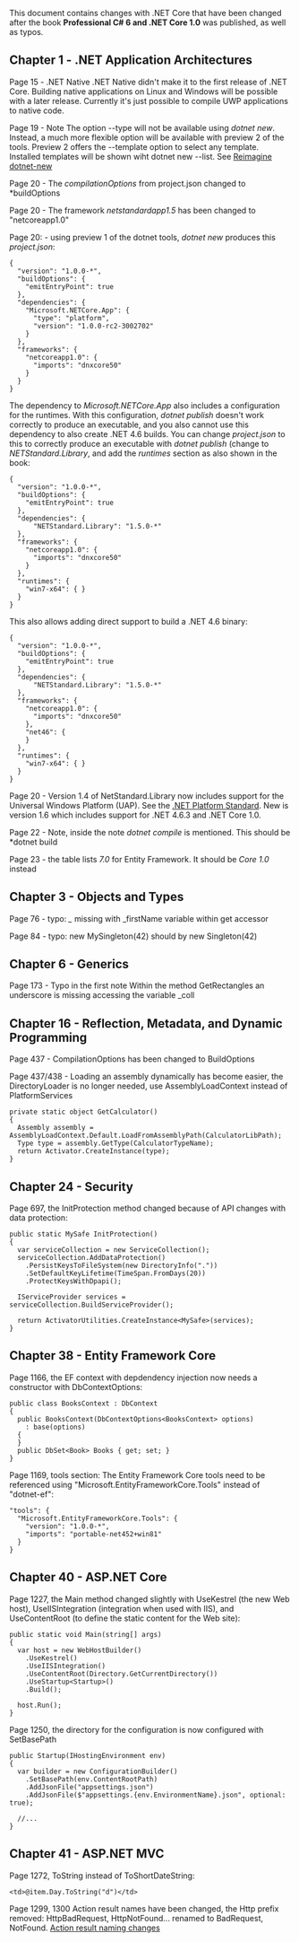This document contains changes with .NET Core that have been changed after the book **Professional C# 6 and .NET Core 1.0** was published, as well as typos.

## Chapter 1 - .NET Application Architectures

Page 15 - .NET Native
.NET Native didn't make it to the first release of .NET Core. Building native applications on Linux and Windows will be possible with a later release. Currently it's just possible to compile UWP applications to native code.

Page 19 - Note
The option --type will not be available using *dotnet new*. Instead, a much more flexible option will be available with preview 2 of the tools. 
Preview 2 offers the --template option to select any template. Installed templates will be shown wiht dotnet new --list. See [Reimagine dotnet-new](https://github.com/dotnet/cli/issues/2052)

Page 20 - The *compilationOptions* from project.json changed to *buildOptions

Page 20 - The framework *netstandardapp1.5* has been changed to "netcoreapp1.0"

Page 20: - using preview 1 of the dotnet tools, *dotnet new* produces this *project.json*:

```
{
  "version": "1.0.0-*",
  "buildOptions": {
    "emitEntryPoint": true
  },
  "dependencies": {
    "Microsoft.NETCore.App": {
      "type": "platform",
      "version": "1.0.0-rc2-3002702"
    }
  },
  "frameworks": {
    "netcoreapp1.0": {
      "imports": "dnxcore50"
    }
  }
}
```

The dependency to *Microsoft.NETCore.App* also includes a configuration for the runtimes. With this configuration, *dotnet publish* doesn't work correctly to produce an executable, and you also cannot use this dependency to also create .NET 4.6 builds. You can change *project.json* to this to correctly produce an executable with *dotnet publish* (change to *NETStandard.Library*, and add the *runtimes* section as also shown in the book:

```
{
  "version": "1.0.0-*",
  "buildOptions": {
    "emitEntryPoint": true
  },
  "dependencies": {
	  "NETStandard.Library": "1.5.0-*"
  },
  "frameworks": {
    "netcoreapp1.0": {
      "imports": "dnxcore50"
    }
  },
  "runtimes": {
    "win7-x64": { }
  }
}

```

This also allows adding direct support to build a .NET 4.6 binary:

```
{
  "version": "1.0.0-*",
  "buildOptions": {
    "emitEntryPoint": true
  },
  "dependencies": {
	  "NETStandard.Library": "1.5.0-*"
  },
  "frameworks": {
    "netcoreapp1.0": {
      "imports": "dnxcore50"
    },
    "net46": {
    }
  },
  "runtimes": {
    "win7-x64": { }
  }
}
```

Page 20 - Version 1.4 of NetStandard.Library now includes support for the Universal Windows Platform (UAP). See the [.NET Platform Standard](https://github.com/dotnet/corefx/blob/master/Documentation/architecture/net-platform-standard.md ".NET Platform Standard").
New is version 1.6 which includes support for .NET 4.6.3 and .NET Core 1.0.

Page 22 - Note, inside the note *dotnet compile* is mentioned. This should be *dotnet build

Page 23 - the table lists *7.0* for Entity Framework. It should be *Core 1.0* instead

## Chapter 3 - Objects and Types

Page 76 - typo: *_* missing with _firstName variable within get accessor

Page 84 - typo: new MySingleton(42) should by new Singleton(42)

## Chapter 6 - Generics

Page 173 - Typo in the first note
Within the method GetRectangles an underscore is missing accessing the variable _coll

## Chapter 16 - Reflection, Metadata, and Dynamic Programming

Page 437 - CompilationOptions has been changed to BuildOptions

Page 437/438 - Loading an assembly dynamically has become easier, the DirectoryLoader is no longer needed, use AssemblyLoadContext instead of PlatformServices

```
private static object GetCalculator()
{
  Assembly assembly = AssemblyLoadContext.Default.LoadFromAssemblyPath(CalculatorLibPath);
  Type type = assembly.GetType(CalculatorTypeName);
  return Activator.CreateInstance(type);
}
```

## Chapter 24 - Security

Page 697, the InitProtection method changed because of API changes with data protection:
```
public static MySafe InitProtection()
{
  var serviceCollection = new ServiceCollection();   
  serviceCollection.AddDataProtection()
    .PersistKeysToFileSystem(new DirectoryInfo("."))
    .SetDefaultKeyLifetime(TimeSpan.FromDays(20))
    .ProtectKeysWithDpapi();
          
  IServiceProvider services = serviceCollection.BuildServiceProvider();

  return ActivatorUtilities.CreateInstance<MySafe>(services);
}
```

## Chapter 38 - Entity Framework Core

Page 1166, the EF context with depdendency injection now needs a constructor with DbContextOptions<TContext>:

```
public class BooksContext : DbContext
{
  public BooksContext(DbContextOptions<BooksContext> options)
    : base(options)
  {          
  }
  public DbSet<Book> Books { get; set; }
}
```

Page 1169, tools section:
The Entity Framework Core tools need to be referenced using "Microsoft.EntityFrameworkCore.Tools" instead of "dotnet-ef":

```
"tools": {
  "Microsoft.EntityFrameworkCore.Tools": {
    "version": "1.0.0-*",
    "imports": "portable-net452+win81"
  }
}
```

## Chapter 40 - ASP.NET Core

Page 1227, the Main method changed slightly with UseKestrel (the new Web host), UseIISIntegration (integration when used with IIS), and UseContentRoot (to define the static content for the Web site):

```
public static void Main(string[] args)
{
  var host = new WebHostBuilder()
    .UseKestrel()
    .UseIISIntegration()
    .UseContentRoot(Directory.GetCurrentDirectory())
    .UseStartup<Startup>()
    .Build();

  host.Run();
}
```

Page 1250, the directory for the configuration is now configured with SetBasePath

```
public Startup(IHostingEnvironment env)
{
  var builder = new ConfigurationBuilder()
    .SetBasePath(env.ContentRootPath)
    .AddJsonFile("appsettings.json")
    .AddJsonFile($"appsettings.{env.EnvironmentName}.json", optional: true);

  //...
}
```

## Chapter 41 - ASP.NET MVC

Page 1272, ToString instead of ToShortDateString:

```
<td>@item.Day.ToString("d")</td>
```

Page 1299, 1300
Action result names have been changed, the Http prefix removed: HttpBadRequest, HttpNotFound... renamed to BadRequest, NotFound.
[Action result naming changes](https://github.com/aspnet/Announcements/issues/153)


